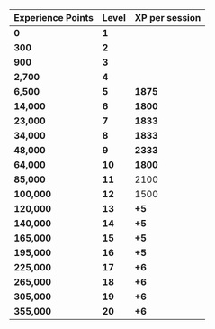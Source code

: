 | **Experience Points** | **Level** | **XP per session** |
| --------------------------- | --------------- | ------------------------ |
| **0**                 | **1**     |                          |
| **300**               | **2**     |                          |
| **900**               | **3**     |                          |
| **2,700**             | **4**     |                          |
| **6,500**             | **5**     | **1875**           |
| **14,000**            | **6**     | **1800**           |
| **23,000**            | **7**     | **1833**           |
| **34,000**            | **8**     | **1833**           |
| **48,000**            | **9**     | **2333**           |
| **64,000**            | **10**    | **1800**           |
| **85,000**            | **11**    | 2100                     |
| **100,000**           | **12**    | 1500                     |
| **120,000**           | **13**    | **+5**             |
| **140,000**           | **14**    | **+5**             |
| **165,000**           | **15**    | **+5**             |
| **195,000**           | **16**    | **+5**             |
| **225,000**           | **17**    | **+6**             |
| **265,000**           | **18**    | **+6**             |
| **305,000**           | **19**    | **+6**             |
| **355,000**           | **20**    | **+6**             |
